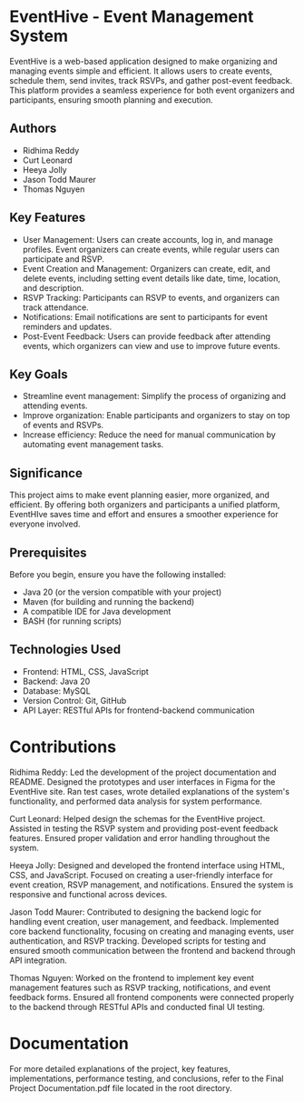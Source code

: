 # EventHive - Event Management System
EventHive is a web-based application designed to make organizing and managing events simple and efficient. It allows users to create events, schedule them, send invites, track RSVPs, and gather post-event feedback. This platform provides a seamless experience for both event organizers and participants, ensuring smooth planning and execution.

## Authors
- Ridhima Reddy
- Curt Leonard
- Heeya Jolly
- Jason Todd Maurer
- Thomas Nguyen

## Key Features
- User Management: Users can create accounts, log in, and manage profiles. Event organizers can create events, while regular users can participate and RSVP.
- Event Creation and Management: Organizers can create, edit, and delete events, including setting event details like date, time, location, and description.
- RSVP Tracking: Participants can RSVP to events, and organizers can track attendance.
- Notifications: Email notifications are sent to participants for event reminders and updates.
- Post-Event Feedback: Users can provide feedback after attending events, which organizers can view and use to improve future events.

## Key Goals
- Streamline event management: Simplify the process of organizing and attending events.
- Improve organization: Enable participants and organizers to stay on top of events and RSVPs.
- Increase efficiency: Reduce the need for manual communication by automating event management tasks.

## Significance
This project aims to make event planning easier, more organized, and efficient. By offering both organizers and participants a unified platform, EventHIve saves time and effort and ensures a smoother experience for everyone involved.

## Prerequisites
Before you begin, ensure you have the following installed:
- Java 20 (or the version compatible with your project)
- Maven (for building and running the backend)
- A compatible IDE for Java development
- BASH (for running scripts)

## Technologies Used
- Frontend: HTML, CSS, JavaScript
- Backend: Java 20
- Database: MySQL
- Version Control: Git, GitHub
- API Layer: RESTful APIs for frontend-backend communication

# Contributions
Ridhima Reddy: Led the development of the project documentation and README. Designed the prototypes and user interfaces in Figma for the EventHive site. Ran test cases, wrote detailed explanations of the system's functionality, and performed data analysis for system performance. 

Curt Leonard: Helped design the schemas for the EventHive project. Assisted in testing the RSVP system and providing post-event feedback features. Ensured proper validation and error handling throughout the system.

Heeya Jolly: Designed and developed the frontend interface using HTML, CSS, and JavaScript. Focused on creating a user-friendly interface for event creation, RSVP management, and notifications. Ensured the system is responsive and functional across devices.

Jason Todd Maurer: Contributed to designing the backend logic for handling event creation, user management, and feedback. Implemented core backend functionality, focusing on creating and managing events, user authentication, and RSVP tracking. Developed scripts for testing and ensured smooth communication between the frontend and backend through API integration.

Thomas Nguyen: Worked on the frontend to implement key event management features such as RSVP tracking, notifications, and event feedback forms. Ensured all frontend components were connected properly to the backend through RESTful APIs and conducted final UI testing.

# Documentation
For more detailed explanations of the project, key features, implementations, performance testing, and conclusions, refer to the Final Project Documentation.pdf file located in the root directory.
